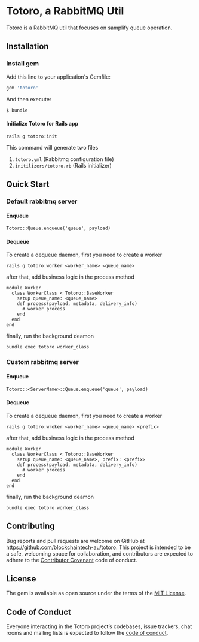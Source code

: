 # Totoro, a RabbitMQ Util

Totoro is a RabbitMQ util that focuses on samplify queue operation. 

## Installation

### Install gem
Add this line to your application's Gemfile:

```ruby
gem 'totoro'
```

And then execute:

    $ bundle

#### Initialize Totoro for Rails app
```
rails g totoro:init
```

This command will generate two files

1. `totoro.yml` (Rabbitmq configuration file)
2. `initilizers/totoro.rb` (Rails initializer)

## Quick Start

### Default rabbitmq server

#### Enqueue

```
Totoro::Queue.enqueue('queue', payload)
```

#### Dequeue
To create a dequeue daemon, first you need to create a worker
```
rails g totoro:worker <worker_name> <queue_name>
```
after that, add business logic in the process method
```
module Worker
  class WorkerClass < Totoro::BaseWorker
    setup queue_name: <queue_name>
    def process(payload, metadata, delivery_info)
      # worker process
    end
  end
end
```
finally, run the background deamon
```
bundle exec totoro worker_class
```

### Custom rabbitmq server

#### Enqueue

```
Totoro::<ServerName>::Queue.enqueue('queue', payload)
```

#### Dequeue
To create a dequeue daemon, first you need to create a worker
```
rails g totoro:wroker <worker_name> <queue_name> <prefix>
```
after that, add business logic in the process method
```
module Worker
  class WorkerClass < Totoro::BaseWorker
    setup queue_name: <queue_name>, prefix: <prefix>
    def process(payload, metadata, delivery_info)
      # worker process
    end
  end
end
```
finally, run the background deamon
```
bundle exec totoro worker_class
```

## Contributing

Bug reports and pull requests are welcome on GitHub at https://github.com/blockchaintech-au/totoro. This project is intended to be a safe, welcoming space for collaboration, and contributors are expected to adhere to the [Contributor Covenant](http://contributor-covenant.org) code of conduct.

## License

The gem is available as open source under the terms of the [MIT License](https://opensource.org/licenses/MIT).

## Code of Conduct

Everyone interacting in the Totoro project’s codebases, issue trackers, chat rooms and mailing lists is expected to follow the [code of conduct](https://github.com/[USERNAME]/totoro/blob/master/CODE_OF_CONDUCT.md).
